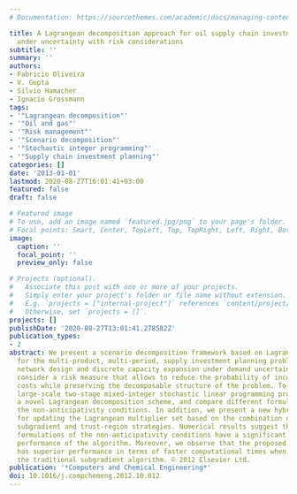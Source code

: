 ```yaml
---
# Documentation: https://sourcethemes.com/academic/docs/managing-content/

title: A Lagrangean decomposition approach for oil supply chain investment planning
  under uncertainty with risk considerations
subtitle: ''
summary: ''
authors:
- Fabricio Oliveira
- V. Gupta
- Silvio Hamacher
- Ignacio Grossmann
tags:
- '"Lagrangean decomposition"'
- '"Oil and gas"'
- '"Risk management"'
- '"Scenario decomposition"'
- '"Stochastic integer programming"'
- '"Supply chain investment planning"'
categories: []
date: '2013-01-01'
lastmod: 2020-08-27T16:01:41+03:00
featured: false
draft: false

# Featured image
# To use, add an image named `featured.jpg/png` to your page's folder.
# Focal points: Smart, Center, TopLeft, Top, TopRight, Left, Right, BottomLeft, Bottom, BottomRight.
image:
  caption: ''
  focal_point: ''
  preview_only: false

# Projects (optional).
#   Associate this post with one or more of your projects.
#   Simply enter your project's folder or file name without extension.
#   E.g. `projects = ["internal-project"]` references `content/project/deep-learning/index.md`.
#   Otherwise, set `projects = []`.
projects: []
publishDate: '2020-08-27T13:01:41.278582Z'
publication_types:
- 2
abstract: We present a scenario decomposition framework based on Lagrangean decomposition
  for the multi-product, multi-period, supply investment planning problem considering
  network design and discrete capacity expansion under demand uncertainty. We also
  consider a risk measure that allows to reduce the probability of incurring in high
  costs while preserving the decomposable structure of the problem. To solve the resulting
  large-scale two-stage mixed-integer stochastic linear programming problem we propose
  a novel Lagrangean decomposition scheme, and compare different formulations for
  the non-anticipativity conditions. In addition, we present a new hybrid algorithm
  for updating the Lagrangean multiplier set based on the combination of cutting-plane,
  subgradient and trust-region strategies. Numerical results suggest that different
  formulations of the non-anticipativity conditions have a significant impact on the
  performance of the algorithm. Moreover, we observe that the proposed hybrid approach
  has superior performance in terms of faster computational times when compared with
  the traditional subgradient algorithm. © 2012 Elsevier Ltd.
publication: '*Computers and Chemical Engineering*'
doi: 10.1016/j.compchemeng.2012.10.012
---
```

